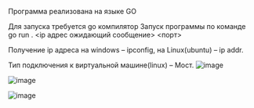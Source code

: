 Программа реализована на языке GO

Для запуска требуется go компилятор
Запуск программы по команде go run . <ip адрес ожидающий сообщение> <порт>

Получение ip адреса на windows – ipconfig, на Linux(ubuntu) – ip addr.

Тип подключения к виртуальной машине(linux) – Мост.
![image](https://github.com/Spektral01/UDP-broadcast-Golang/assets/100114151/289d2aee-01f8-435c-8ec4-572e6a0aedf1)

![image](https://github.com/Spektral01/UDP-broadcast-Golang/assets/100114151/a75d207b-4e78-4d06-9510-6f90e64ca97c)

![image](https://github.com/Spektral01/UDP-broadcast-Golang/assets/100114151/b4425b37-c6d8-44f6-9c5b-ba1b5c659ed1)
